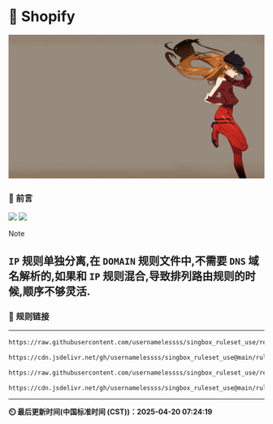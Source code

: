 
# 🧸 Shopify
![](https://raw.githubusercontent.com/usernamelessss/picture-bed/main/images/202504042256831.jpg)
### 📣 前言
![](https://shields.io/badge/-移除重复规则-ff69b4) ![](https://shields.io/badge/-IP&nbsp;规则单独存放不与&nbsp;DOMAIN&nbsp;等混合-green)
> [!NOTE]
**`IP` 规则单独分离,在 `DOMAIN` 规则文件中,不需要 `DNS` 域名解析的,如果和 `IP` 规则混合,导致排列路由规则的时候,顺序不够灵活.**
---

###  🔗 规则链接
---

```url
https://raw.githubusercontent.com/usernamelessss/singbox_ruleset_use/refs/heads/main/rule/Shopify/Shopify_No_IP.json
```

```url
https://cdn.jsdelivr.net/gh/usernamelessss/singbox_ruleset_use@main/rule/Shopify/Shopify_No_IP.json
```

```url
https://raw.githubusercontent.com/usernamelessss/singbox_ruleset_use/refs/heads/main/rule/Shopify/Shopify_No_IP.srs
```

```url
https://cdn.jsdelivr.net/gh/usernamelessss/singbox_ruleset_use@main/rule/Shopify/Shopify_No_IP.srs
```

---
**⏲️ 最后更新时间(中国标准时间 (CST))：2025-04-20 07:24:19**